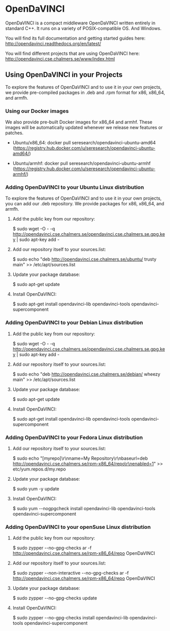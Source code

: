 # OpenDaVINCI

OpenDaVINCI is a compact middleware OpenDaVINCI written entirely in standard C++.
It runs on a variety of POSIX-compatible OS. And Windows.

You will find its full documentation and getting started guides here: http://opendavinci.readthedocs.org/en/latest/

You will find different projects that are using OpenDaVINCI here: http://opendavinci.cse.chalmers.se/www/index.html

## Using OpenDaVINCI in your Projects

To explore the features of OpenDaVINCI and to use it in your own projects, we provide pre-compiled
packages in .deb and .rpm format for x86, x86_64, and armfh.

### Using our Docker images

We also provide pre-built Docker images for x86_64 and armhf. These images will be automatically updated whenever
we release new features or patches.

* Ubuntu/x86_64: docker pull seresearch/opendavinci-ubuntu-amd64 (https://registry.hub.docker.com/u/seresearch/opendavinci-ubuntu-amd64/)

* Ubuntu/armhf: docker pull seresearch/opendavinci-ubuntu-armhf (https://registry.hub.docker.com/u/seresearch/opendavinci-ubuntu-armhf/)

### Adding OpenDaVINCI to your Ubuntu Linux distribution

To explore the features of OpenDaVINCI and to use it in your own projects, you can add our .deb repository. We provide
packages for x86, x86_64, and armfh.

1. Add the public key from our repository:

    $ sudo wget -O - -q http://opendavinci.cse.chalmers.se/opendavinci.cse.chalmers.se.gpg.key | sudo apt-key add -

2. Add our repository itself to your sources.list:

    $ sudo echo "deb http://opendavinci.cse.chalmers.se/ubuntu/ trusty main" >> /etc/apt/sources.list

3. Update your package database:

    $ sudo apt-get update

4. Install OpenDaVINCI:

    $ sudo apt-get install opendavinci-lib opendavinci-tools opendavinci-supercomponent


### Adding OpenDaVINCI to your Debian Linux distribution

1. Add the public key from our repository:

    $ sudo wget -O - -q http://opendavinci.cse.chalmers.se/opendavinci.cse.chalmers.se.gpg.key | sudo apt-key add -

2. Add our repository itself to your sources.list:

    $ sudo echo "deb http://opendavinci.cse.chalmers.se/debian/ wheezy main" >> /etc/apt/sources.list

3. Update your package database:

    $ sudo apt-get update

4. Install OpenDaVINCI:

    $ sudo apt-get install opendavinci-lib opendavinci-tools opendavinci-supercomponent


### Adding OpenDaVINCI to your Fedora Linux distribution

1. Add our repository itself to your sources.list:

    $ sudo echo "[myrepo]\r\nname=My Repository\r\nbaseurl=deb http://opendavinci.cse.chalmers.se/rpm-x86_64/repo\r\nenabled=1" >> etc/yum.repos.d/my.repo

2. Update your package database:

   $ sudo yum -y update

3. Install OpenDaVINCI:

   $ sudo yum --nogpgcheck install opendavinci-lib opendavinci-tools opendavinci-supercomponent
   
   
### Adding OpenDaVINCI to your openSuse Linux distribution

1. Add the public key from our repository:

    $ sudo zypper --no-gpg-checks ar -f http://opendavinci.cse.chalmers.se/rpm-x86_64/repo OpenDaVINCI

2. Add our repository itself to your sources.list:

    $ sudo zypper --non-interactive --no-gpg-checks ar -f http://opendavinci.cse.chalmers.se/rpm-x86_64/repo OpenDaVINCI

3. Update your package database:

    $ sudo zypper --no-gpg-checks update

4. Install OpenDaVINCI:

   $ sudo zypper --no-gpg-checks install opendavinci-lib opendavinci-tools opendavinci-supercomponent
   

